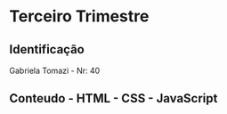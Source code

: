 # Terceiro Trimestre 

## Identificação 
Gabriela Tomazi - Nr: 40

## Conteudo - HTML - CSS - JavaScript 